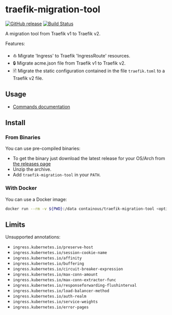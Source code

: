 # traefik-migration-tool

[![GitHub release](https://img.shields.io/github/release/containous/traefik-migration-tool.svg)](https://github.com/containous/traefik-migration-tool/releases/latest)
[![Build Status](https://travis-ci.com/containous/traefik-migration-tool.svg?branch=master)](https://travis-ci.com/containous/traefik-migration-tool)

A migration tool from Traefik v1 to Traefik v2.

Features:

- ⛵ Migrate 'Ingress' to Traefik 'IngressRoute' resources.
- 🔒 Migrate acme.json file from Traefik v1 to Traefik v2.
- 🖹 Migrate the static configuration contained in the file `traefik.toml` to a Traefik v2 file.

## Usage

- [Commands documentation](docs/traefik-migration-tool.md)

## Install

### From Binaries

You can use pre-compiled binaries:

* To get the binary just download the latest release for your OS/Arch from [the releases page](https://github.com/containous/traefik-migration-tool/releases)
* Unzip the archive.
* Add `traefik-migration-tool` in your `PATH`.

### With Docker

You can use a Docker image:

```sh
docker run --rm -v ${PWD}:/data containous/traefik-migration-tool <options here>
```

## Limits

Unsupported annotations:

- `ingress.kubernetes.io/preserve-host`
- `ingress.kubernetes.io/session-cookie-name`
- `ingress.kubernetes.io/affinity`
- `ingress.kubernetes.io/buffering`
- `ingress.kubernetes.io/circuit-breaker-expression`
- `ingress.kubernetes.io/max-conn-amount`
- `ingress.kubernetes.io/max-conn-extractor-func`
- `ingress.kubernetes.io/responseforwarding-flushinterval`
- `ingress.kubernetes.io/load-balancer-method`
- `ingress.kubernetes.io/auth-realm`
- `ingress.kubernetes.io/service-weights`
- `ingress.kubernetes.io/error-pages`
